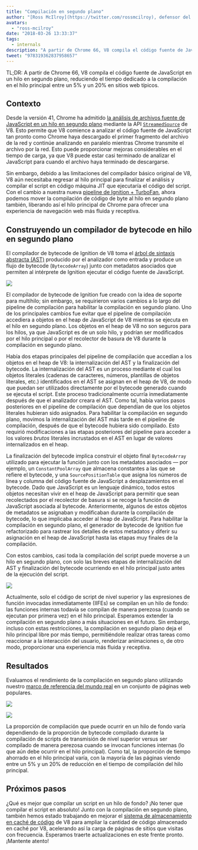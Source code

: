```yaml
---
title: "Compilación en segundo plano"
author: "[Ross McIlroy](https://twitter.com/rossmcilroy), defensor del hilo principal"
avatars: 
  - "ross-mcilroy"
date: "2018-03-26 13:33:37"
tags: 
  - internals
description: "A partir de Chrome 66, V8 compila el código fuente de JavaScript en un hilo en segundo plano, reduciendo el tiempo dedicado a la compilación en el hilo principal entre un 5% y un 20% en sitios web típicos."
tweet: "978319362837958657"
---
```

TL;DR: A partir de Chrome 66, V8 compila el código fuente de JavaScript en un hilo en segundo plano, reduciendo el tiempo dedicado a la compilación en el hilo principal entre un 5% y un 20% en sitios web típicos.

## Contexto

Desde la versión 41, Chrome ha admitido [la análisis de archivos fuente de JavaScript en un hilo en segundo plano](https://blog.chromium.org/2015/03/new-javascript-techniques-for-rapid.html) mediante la API [`StreamedSource`](https://cs.chromium.org/chromium/src/v8/include/v8.h?q=StreamedSource&sq=package:chromium&l=1389) de V8. Esto permite que V8 comience a analizar el código fuente de JavaScript tan pronto como Chrome haya descargado el primer fragmento del archivo de la red y continúe analizando en paralelo mientras Chrome transmite el archivo por la red. Esto puede proporcionar mejoras considerables en el tiempo de carga, ya que V8 puede estar casi terminado de analizar el JavaScript para cuando el archivo haya terminado de descargarse.

<!--truncate-->
Sin embargo, debido a las limitaciones del compilador básico original de V8, V8 aún necesitaba regresar al hilo principal para finalizar el análisis y compilar el script en código máquina JIT que ejecutaría el código del script. Con el cambio a nuestra nueva [pipeline de Ignition + TurboFan](/blog/launching-ignition-and-turbofan), ahora podemos mover la compilación de código de byte al hilo en segundo plano también, liberando así el hilo principal de Chrome para ofrecer una experiencia de navegación web más fluida y receptiva.

## Construyendo un compilador de bytecode en hilo en segundo plano

El compilador de bytecode de Ignition de V8 toma el [árbol de sintaxis abstracta (AST)](https://en.wikipedia.org/wiki/Abstract_syntax_tree) producido por el analizador como entrada y produce un flujo de bytecode (`BytecodeArray`) junto con metadatos asociados que permiten al intérprete de Ignition ejecutar el código fuente de JavaScript.

![](/_img/background-compilation/bytecode.svg)

El compilador de bytecode de Ignition fue creado con la idea de soporte para multihilo; sin embargo, se requirieron varios cambios a lo largo del pipeline de compilación para habilitar la compilación en segundo plano. Uno de los principales cambios fue evitar que el pipeline de compilación accediera a objetos en el heap de JavaScript de V8 mientras se ejecuta en el hilo en segundo plano. Los objetos en el heap de V8 no son seguros para los hilos, ya que JavaScript es de un solo hilo, y podrían ser modificados por el hilo principal o por el recolector de basura de V8 durante la compilación en segundo plano.

Había dos etapas principales del pipeline de compilación que accedían a los objetos en el heap de V8: la internalización del AST y la finalización del bytecode. La internalización del AST es un proceso mediante el cual los objetos literales (cadenas de caracteres, números, plantillas de objetos literales, etc.) identificados en el AST se asignan en el heap de V8, de modo que puedan ser utilizados directamente por el bytecode generado cuando se ejecuta el script. Este proceso tradicionalmente ocurría inmediatamente después de que el analizador creara el AST. Como tal, había varios pasos posteriores en el pipeline de compilación que dependían de que los objetos literales hubieran sido asignados. Para habilitar la compilación en segundo plano, movimos la internalización del AST más tarde en el pipeline de compilación, después de que el bytecode hubiera sido compilado. Esto requirió modificaciones a las etapas posteriores del pipeline para acceder a los valores _brutos_ literales incrustados en el AST en lugar de valores internalizados en el heap.

La finalización del bytecode implica construir el objeto final `BytecodeArray` utilizado para ejecutar la función junto con los metadatos asociados — por ejemplo, un `ConstantPoolArray` que almacena constantes a las que se refiere el bytecode, y una `SourcePositionTable` que asigna los números de línea y columna del código fuente de JavaScript a desplazamientos en el bytecode. Dado que JavaScript es un lenguaje dinámico, todos estos objetos necesitan vivir en el heap de JavaScript para permitir que sean recolectados por el recolector de basura si se recoge la función de JavaScript asociada al bytecode. Anteriormente, algunos de estos objetos de metadatos se asignaban y modificaban durante la compilación de bytecode, lo que implicaba acceder al heap de JavaScript. Para habilitar la compilación en segundo plano, el generador de bytecode de Ignition fue refactorizado para rastrear los detalles de estos metadatos y diferir su asignación en el heap de JavaScript hasta las etapas muy finales de la compilación.

Con estos cambios, casi toda la compilación del script puede moverse a un hilo en segundo plano, con solo las breves etapas de internalización del AST y finalización del bytecode ocurriendo en el hilo principal justo antes de la ejecución del script.

![](/_img/background-compilation/threads.svg)

Actualmente, solo el código de script de nivel superior y las expresiones de función invocadas inmediatamente (IIFEs) se compilan en un hilo de fondo: las funciones internas todavía se compilan de manera perezosa (cuando se ejecutan por primera vez) en el hilo principal. Esperamos extender la compilación en segundo plano a más situaciones en el futuro. Sin embargo, incluso con estas restricciones, la compilación en segundo plano deja el hilo principal libre por más tiempo, permitiéndole realizar otras tareas como reaccionar a la interacción del usuario, renderizar animaciones o, de otro modo, proporcionar una experiencia más fluida y receptiva.

## Resultados

Evaluamos el rendimiento de la compilación en segundo plano utilizando nuestro [marco de referencia del mundo real](/blog/real-world-performance) en un conjunto de páginas web populares.

![](/_img/background-compilation/desktop.svg)

![](/_img/background-compilation/mobile.svg)

La proporción de compilación que puede ocurrir en un hilo de fondo varía dependiendo de la proporción de bytecode compilado durante la compilación de scripts de transmisión de nivel superior versus ser compilado de manera perezosa cuando se invocan funciones internas (lo que aún debe ocurrir en el hilo principal). Como tal, la proporción de tiempo ahorrado en el hilo principal varía, con la mayoría de las páginas viendo entre un 5% y un 20% de reducción en el tiempo de compilación del hilo principal.

## Próximos pasos

¿Qué es mejor que compilar un script en un hilo de fondo? ¡No tener que compilar el script en absoluto! Junto con la compilación en segundo plano, también hemos estado trabajando en mejorar el [sistema de almacenamiento en caché de código](/blog/code-caching) de V8 para ampliar la cantidad de código almacenado en caché por V8, acelerando así la carga de páginas de sitios que visitas con frecuencia. Esperamos traerte actualizaciones en este frente pronto. ¡Mantente atento!
